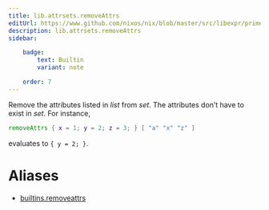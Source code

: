 ```yaml
---
title: lib.attrsets.removeAttrs
editUrl: https://www.github.com/nixos/nix/blob/master/src/libexpr/primops.cc
description: lib.attrsets.removeAttrs
sidebar:

    badge:
        text: Builtin
        variant: note

    order: 7
---
```


Remove the attributes listed in *list* from *set*. The attributes
don’t have to exist in *set*. For instance,

```nix
removeAttrs { x = 1; y = 2; z = 3; } [ "a" "x" "z" ]
```

evaluates to `{ y = 2; }`.


# Aliases

- [builtins.removeattrs](/nix-doc-comments/reference/builtins/builtins-removeattrs)


